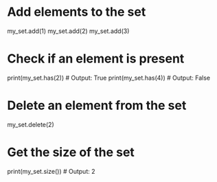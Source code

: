 # Add elements to the set
my_set.add(1)
my_set.add(2)
my_set.add(3)

# Check if an element is present
print(my_set.has(2))  # Output: True
print(my_set.has(4))  # Output: False

# Delete an element from the set
my_set.delete(2)

# Get the size of the set
print(my_set.size())  # Output: 2
